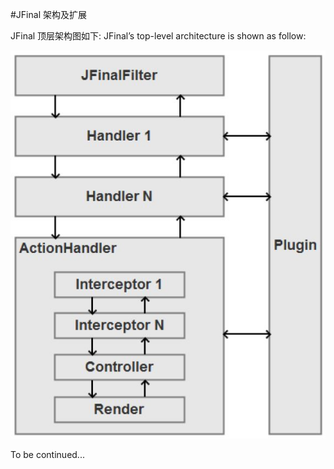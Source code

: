 #JFinal 架构及扩展

JFinal 顶层架构图如下:
JFinal’s top-level architecture is shown as follow:


  ![](jfinal_arch.jpg)

To be continued...
